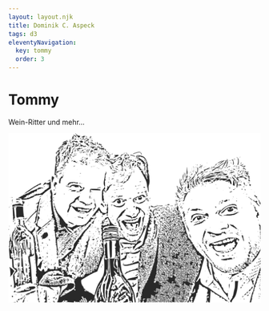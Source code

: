 ```yaml
---
layout: layout.njk
title: Dominik C. Aspeck
tags: d3
eleventyNavigation:
  key: tommy
  order: 3
---
```


# Tommy

Wein-Ritter und mehr...

![Die Drei in Aktion.](/images/d3.png "Die Drei in Aktion.")
